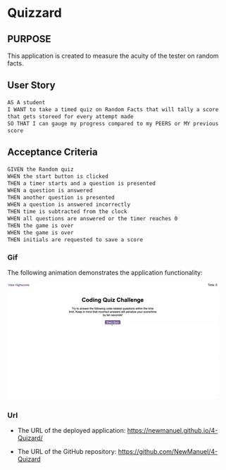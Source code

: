 # Quizzard

## PURPOSE

This application is created to measure the acuity of the tester on random facts.

## User Story

```
AS A student
I WANT to take a timed quiz on Random Facts that will tally a score that gets storeed for every attempt made
SO THAT I can gauge my progress compared to my PEERS or MY previous score

```

## Acceptance Criteria

```
GIVEN the Random quiz
WHEN the start button is clicked
THEN a timer starts and a question is presented
WHEN a question is answered 
THEN another question is presented
WHEN a question is answered incorrectly
THEN time is subtracted from the clock
WHEN all questions are answered or the timer reaches 0
THEN the game is over
WHEN the game is over
THEN initials are requested to save a score
```

### Gif

The following animation demonstrates the application functionality:

![A user clicks through an interactive coding quiz, then enters initials to save the high score before resetting and starting over.](./04-web-apis-homework-demo.gif)

### Url


* The URL of the deployed application: https://newmanuel.github.io/4-Quizard/

* The URL of the GitHub repository: https://github.com/NewManuel/4-Quizard